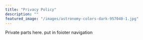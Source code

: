 ```yaml
---
title: "Privacy Policy"
description: ""
featured_image: "/images/astronomy-colors-dark-957040-1.jpg"
---
```


Private parts here.
put in foioter navigation
